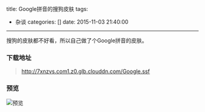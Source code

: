 title: Google拼音的搜狗皮肤
tags:
  - 杂谈
categories: []
date: 2015-11-03 21:40:00
---
搜狗的皮肤都不好看，所以自己做了个Google拼音的皮肤。

### 下载地址   
>http://7xnzvs.com1.z0.glb.clouddn.com/Google.ssf
<!--more-->
### 预览

![预览](http://7xnzvs.com1.z0.glb.clouddn.com/皮肤预览.png)